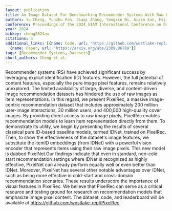 ```yaml
---
layout: publication
title: An Image Dataset For Benchmarking Recommender Systems With Raw Pixels
authors: Yu Cheng, Yunzhu Pan, Jiaqi Zhang, Yongxin Ni, Aixin Sun, Fajie Yuan
conference: Proceedings of the 2024 SIAM International Conference on Data Mining (SDM)
year: 2024
bibkey: cheng2024an
citations: 4
additional_links: [{name: Code, url: 'https://github.com/westlake-repl/PixelRec.'},
  {name: Paper, url: 'https://arxiv.org/abs/2309.06789'}]
tags: [Recommender Systems, Datasets]
short_authors: Cheng et al.
---
```

Recommender systems (RS) have achieved significant success by leveraging
explicit identification (ID) features. However, the full potential of content
features, especially the pure image pixel features, remains relatively
unexplored. The limited availability of large, diverse, and content-driven
image recommendation datasets has hindered the use of raw images as item
representations. In this regard, we present PixelRec, a massive image-centric
recommendation dataset that includes approximately 200 million user-image
interactions, 30 million users, and 400,000 high-quality cover images. By
providing direct access to raw image pixels, PixelRec enables recommendation
models to learn item representation directly from them. To demonstrate its
utility, we begin by presenting the results of several classical pure ID-based
baseline models, termed IDNet, trained on PixelRec. Then, to show the
effectiveness of the dataset's image features, we substitute the itemID
embeddings (from IDNet) with a powerful vision encoder that represents items
using their raw image pixels. This new model is dubbed PixelNet.Our findings
indicate that even in standard, non-cold start recommendation settings where
IDNet is recognized as highly effective, PixelNet can already perform equally
well or even better than IDNet. Moreover, PixelNet has several other notable
advantages over IDNet, such as being more effective in cold-start and
cross-domain recommendation scenarios. These results underscore the importance
of visual features in PixelRec. We believe that PixelRec can serve as a
critical resource and testing ground for research on recommendation models that
emphasize image pixel content. The dataset, code, and leaderboard will be
available at https://github.com/westlake-repl/PixelRec.